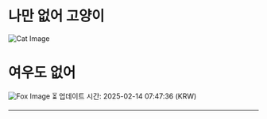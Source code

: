 
# 나만 없어 고양이

![Cat Image](https://cdn2.thecatapi.com/images/GAMgbdB4H.jpg)

# 여우도 없어
![Fox Image](https://randomfox.ca/images/105.jpg)
⏳ 업데이트 시간: 2025-02-14 07:47:36 (KRW)

---
